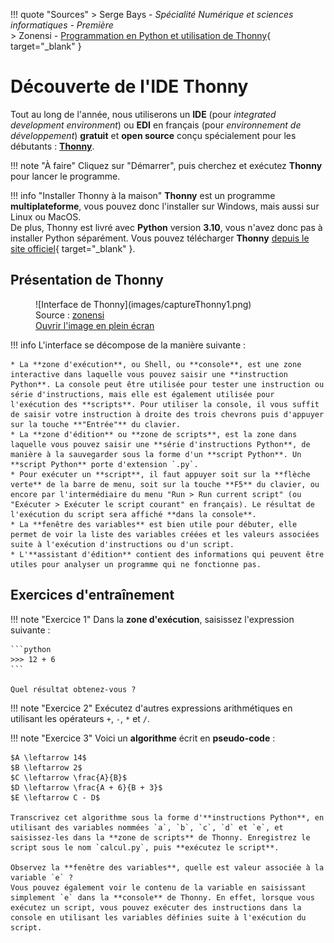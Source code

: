 !!! quote "Sources"
    > Serge Bays - *Spécialité Numérique et sciences informatiques - Première*  
    > Zonensi - [Programmation en Python et utilisation de Thonny](https://www.zonensi.fr/Maths/Seconde/AlgoBases/ProgrammationPythonThonny/){ target="_blank" }

# Découverte de l'IDE Thonny

Tout au long de l'année, nous utiliserons un **IDE** (pour *integrated development environment*) ou **EDI** en français (pour *environnement de développement*) **gratuit** et **open source** conçu spécialement pour les débutants : <u>**Thonny**</u>.

!!! note "À faire"
    Cliquez sur "Démarrer", puis cherchez et exécutez **Thonny** pour lancer le programme.

!!! info "Installer Thonny à la maison"
    **Thonny** est un programme **multiplateforme**, vous pouvez donc l'installer sur Windows, mais aussi sur Linux ou MacOS.  
    De plus, Thonny est livré avec **Python** version **3.10**, vous n'avez donc pas à installer Python séparément.
    Vous pouvez télécharger **Thonny** [depuis le site officiel](https://thonny.org/){ target="_blank" }.

## Présentation de Thonny

<figure markdown>
  ![Interface de Thonny](images/captureThonny1.png)
  <figcaption>Source : <a href="https://www.zonensi.fr/Maths/Seconde/AlgoBases/ProgrammationPythonThonny/" target="_blank">zonensi</a><br />
  <a href="../images/captureThonny1.png" target="_blank">Ouvrir l'image en plein écran</a></figcaption>
</figure>

!!! info
    L'interface se décompose de la manière suivante :

    * La **zone d'exécution**, ou Shell, ou **console**, est une zone interactive dans laquelle vous pouvez saisir une **instruction Python**. La console peut être utilisée pour tester une instruction ou série d'instructions, mais elle est également utilisée pour l'exécution des **scripts**. Pour utiliser la console, il vous suffit de saisir votre instruction à droite des trois chevrons puis d'appuyer sur la touche **"Entrée"** du clavier.
    * La **zone d'édition** ou **zone de scripts**, est la zone dans laquelle vous pouvez saisir une **série d'instructions Python**, de manière à la sauvegarder sous la forme d'un **script Python**. Un **script Python** porte d'extension `.py`.
    * Pour exécuter un **script**, il faut appuyer soit sur la **flèche verte** de la barre de menu, soit sur la touche **F5** du clavier, ou encore par l'intermédiaire du menu "Run > Run current script" (ou "Exécuter > Exécuter le script courant" en français). Le résultat de l'exécution du script sera affiché **dans la console**.
    * La **fenêtre des variables** est bien utile pour débuter, elle permet de voir la liste des variables créées et les valeurs associées suite à l'exécution d'instructions ou d'un script.
    * L'**assistant d'édition** contient des informations qui peuvent être utiles pour analyser un programme qui ne fonctionne pas.

## Exercices d'entraînement

!!! note "Exercice 1"
    Dans la **zone d'exécution**, saisissez l'expression suivante :

    ```python
    >>> 12 + 6
    ```

    Quel résultat obtenez-vous ?

!!! note "Exercice 2"
    Exécutez d'autres expressions arithmétiques en utilisant les opérateurs `+`, `-`, `*` et `/`.

!!! note "Exercice 3"
    Voici un **algorithme** écrit en **pseudo-code** :

    $A \leftarrow 14$  
    $B \leftarrow 2$  
    $C \leftarrow \frac{A}{B}$  
    $D \leftarrow \frac{A + 6}{B + 3}$  
    $E \leftarrow C - D$

    Transcrivez cet algorithme sous la forme d'**instructions Python**, en utilisant des variables nommées `a`, `b`, `c`, `d` et `e`, et saisissez-les dans la **zone de scripts** de Thonny. Enregistrez le script sous le nom `calcul.py`, puis **exécutez le script**.

    Observez la **fenêtre des variables**, quelle est valeur associée à la variable `e` ?  
    Vous pouvez également voir le contenu de la variable en saisissant simplement `e` dans la **console** de Thonny. En effet, lorsque vous exécutez un script, vous pouvez exécuter des instructions dans la console en utilisant les variables définies suite à l'exécution du script.